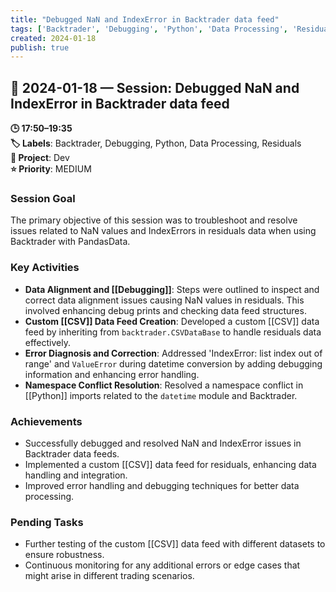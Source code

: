 ```yaml
---
title: "Debugged NaN and IndexError in Backtrader data feed"
tags: ['Backtrader', 'Debugging', 'Python', 'Data Processing', 'Residuals']
created: 2024-01-18
publish: true
---
```


## 📅 2024-01-18 — Session: Debugged NaN and IndexError in Backtrader data feed

**🕒 17:50–19:35**  
**🏷️ Labels**: Backtrader, Debugging, Python, Data Processing, Residuals  
**📂 Project**: Dev  
**⭐ Priority**: MEDIUM  


### Session Goal
The primary objective of this session was to troubleshoot and resolve issues related to NaN values and IndexErrors in residuals data when using Backtrader with PandasData.

### Key Activities
- **Data Alignment and [[Debugging]]**: Steps were outlined to inspect and correct data alignment issues causing NaN values in residuals. This involved enhancing debug prints and checking data feed structures.
- **Custom [[CSV]] Data Feed Creation**: Developed a custom [[CSV]] data feed by inheriting from `backtrader.CSVDataBase` to handle residuals data effectively.
- **Error Diagnosis and Correction**: Addressed 'IndexError: list index out of range' and `ValueError` during datetime conversion by adding debugging information and enhancing error handling.
- **Namespace Conflict Resolution**: Resolved a namespace conflict in [[Python]] imports related to the `datetime` module and Backtrader.

### Achievements
- Successfully debugged and resolved NaN and IndexError issues in Backtrader data feeds.
- Implemented a custom [[CSV]] data feed for residuals, enhancing data handling and integration.
- Improved error handling and debugging techniques for better data processing.

### Pending Tasks
- Further testing of the custom [[CSV]] data feed with different datasets to ensure robustness.
- Continuous monitoring for any additional errors or edge cases that might arise in different trading scenarios.
